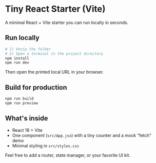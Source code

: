 # Tiny React Starter (Vite)

A minimal React + Vite starter you can run locally in seconds.

## Run locally

```bash
# 1) Unzip the folder
# 2) Open a terminal in the project directory
npm install
npm run dev
```

Then open the printed local URL in your browser.

## Build for production

```bash
npm run build
npm run preview
```

## What's inside

- React 18 + Vite
- One component (`src/App.jsx`) with a tiny counter and a mock "fetch" demo
- Minimal styling in `src/styles.css`

Feel free to add a router, state manager, or your favorite UI kit.
